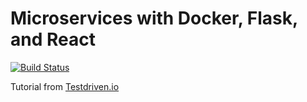 # Microservices with Docker, Flask, and React


[![Build Status](https://travis-ci.org/tjpajala/testdriven-app.svg?branch=master)](https://travis-ci.org/tjpajala/testdriven-app)

Tutorial from [Testdriven.io](https://testdriven.io)
